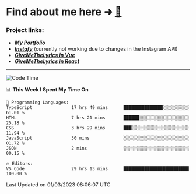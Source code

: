 # Find about me here ➜ [🧑](https://pauabella.dev)

### Project links:
- ***[My Portfolio](https://pauabella.dev)***
- ***[Instafy](https://instafy.me)*** (currently not working due to changes in the Instagram API)
- ***[GiveMeTheLyrics in Vue](https://lyrics.pauabella.dev)***
- ***[GiveMeTheLyrics in React](https://pauabella.dev/GiveMeTheLyrics)***

---
<!--START_SECTION:waka-->
![Code Time](http://img.shields.io/badge/Code%20Time-1%2C943%20hrs%2045%20mins-blue)

📊 **This Week I Spent My Time On** 

```text
💬 Programming Languages: 
TypeScript               17 hrs 49 mins      ███████████████░░░░░░░░░░   61.01 % 
HTML                     7 hrs 21 mins       ██████░░░░░░░░░░░░░░░░░░░   25.18 % 
CSS                      3 hrs 29 mins       ███░░░░░░░░░░░░░░░░░░░░░░   11.94 % 
JavaScript               30 mins             ░░░░░░░░░░░░░░░░░░░░░░░░░   01.72 % 
JSON                     2 mins              ░░░░░░░░░░░░░░░░░░░░░░░░░   00.15 % 

🔥 Editors: 
VS Code                  29 hrs 13 mins      █████████████████████████   100.00 % 
```


 Last Updated on 01/03/2023 08:06:07 UTC
<!--END_SECTION:waka-->

